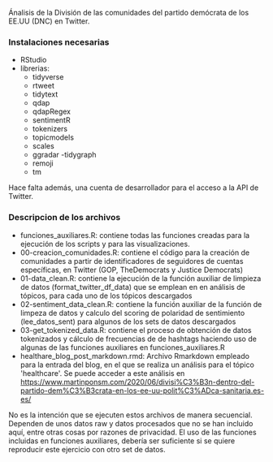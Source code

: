 Ánalisis de la División de las comunidades del partido demócrata de los EE.UU (DNC) en Twitter.

### Instalaciones necesarias
- RStudio
- librerias: 
  - tidyverse
  - rtweet
  - tidytext
  - qdap
  - qdapRegex
  - sentimentR
  - tokenizers
  - topicmodels
  - scales
  - ggradar
  -tidygraph
  - remoji
  - tm
 
 Hace falta además, una cuenta de desarrollador para el acceso a la API de Twitter.
 
 ### Descripcion de los archivos
 
 - funciones_auxiliares.R: contiene todas las funciones creadas para la ejecución de los scripts y para las visualizaciones.
 - 00-creacion_comunidades.R: contiene el código para la creación de comunidades a partir de identificadores de seguidores de cuentas específicas, en Twitter (GOP, TheDemocrats y Justice Democrats)
 - 01-data_clean.R: contiene la ejecución de la función auxiliar de limpieza de datos (format_twitter_df_data) que se emplean en en análisis de tópicos, para cada uno de los tópicos descargados
 - 02-sentiment_data_clean.R: contiene la función auxiliar de la función de limpeza de datos y calculo del scoring de polaridad de sentimiento (lee_datos_sent) para algunos de los sets de datos descargados
 - 03-get_tokenized_data.R: contiene el proceso de obtención de datos tokenizados y cálculo de frecuencias de de hashtags haciendo uso de algunas de las funciones auxiliares en funciones_auxiliares.R
 - healthare_blog_post_markdown.rmd: Archivo Rmarkdown empleado para la entrada del blog, en el que se realiza un análisis para el tópico 'healthcare'. Se puede acceder a este análisis en https://www.martinponsm.com/2020/06/divisi%C3%B3n-dentro-del-partido-dem%C3%B3crata-en-los-ee-uu-polit%C3%ADca-sanitaria.es-es/
 
 No es la intención que se ejecuten estos archivos de manera secuencial. Dependen de unos datos raw y datos procesados que no se han incluido aquí, entre otras cosas por razones de privacidad. El uso de las funciones incluidas en funciones auxiliares, debería ser suficiente si se quiere reproducir este ejercicio con otro set de datos.
 
